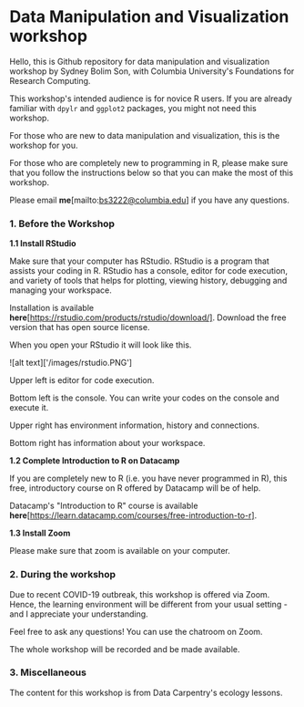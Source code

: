 # Data Manipulation and Visualization workshop

Hello, this is Github repository for data manipulation and visualization workshop by Sydney Bolim Son, with Columbia University's Foundations for Research Computing.

This workshop's intended audience is for novice R users. If you are already familiar with `dpylr` and `ggplot2` packages, you might not need this workshop.

For those who are new to data manipulation and visualization, this is the workshop for you.

For those who are completely new to programming in R, please make sure that you follow the instructions below so that you can make the most of this workshop.

Please email **me**[mailto:bs3222@columbia.edu] if you have any questions.

### 1. Before the Workshop

**1.1 Install RStudio**

Make sure that your computer has RStudio. RStudio is a program that assists your coding in R. RStudio has a console, editor for code execution, and variety of tools that helps for plotting, viewing history, debugging and managing your workspace.

Installation is available **here**[https://rstudio.com/products/rstudio/download/]. Download the free version that has open source license.

When you open your RStudio it will look like this.

![alt text]['/images/rstudio.PNG']

Upper left is editor for code execution.

Bottom left is the console. You can write your codes on the console and execute it.

Upper right has environment information, history and connections.

Bottom right has information about your workspace.


**1.2 Complete Introduction to R on Datacamp**

If you are completely new to R (i.e. you have never programmed in R), this free, introductory course on R offered by Datacamp will be of help.

Datacamp's "Introduction to R" course is available **here**[https://learn.datacamp.com/courses/free-introduction-to-r].


**1.3 Install Zoom**

Please make sure that zoom is available on your computer.


### 2. During the workshop

Due to recent COVID-19 outbreak, this workshop is offered via Zoom. Hence, the learning environment will be different from your usual setting - and I appreciate your understanding.

Feel free to ask any questions! You can use the chatroom on Zoom.

The whole workshop will be recorded and be made available.


### 3. Miscellaneous

The content for this workshop is from Data Carpentry's ecology lessons.
